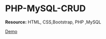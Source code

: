 # PHP-MySQL-CRUD

<b>Resource:</b> HTML, CSS,Bootstrap, PHP ,MySQL

<a href="http://dev.techcanvas.org/php-mysql-crud-demo/" target="_blank" >Demo</a>
